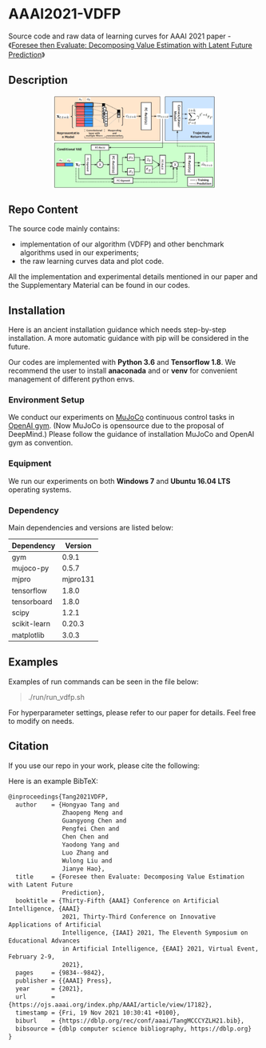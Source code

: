 # AAAI2021-VDFP

Source code and raw data of learning curves for AAAI 2021 paper - 《[Foresee then Evaluate: Decomposing Value Estimation with Latent Future Prediction](https://ojs.aaai.org/index.php/AAAI/article/view/17182)》



## Description  

<div align=center><img align="center" src="./assets/VDFP_framework.png" alt="VDFP Pipeline" style="zoom:40%;" /></div>

## Repo Content
The source code mainly contains:  
-  implementation of our algorithm (VDFP) and other benchmark algorithms used in our experiments;  
-  the raw learning curves data and plot code.  

All the implementation and experimental details mentioned in our paper and the Supplementary Material can be found in our codes.  
  
  
## Installation

Here is an ancient installation guidance which needs step-by-step installation. A more automatic guidance with pip will be considered in the future.


Our codes are implemented with **Python 3.6** and **Tensorflow 1.8**. We recommend the user to install **anaconada** and or **venv** for convenient management of different python envs.

### Environment Setup
We conduct our experiments on [MuJoCo](https://roboti.us/license.html) continuous control tasks in [OpenAI gym](http://gym.openai.com). 
(Now MuJoCo is opensource due to the proposal of DeepMind.)
Please follow the guidance of installation MuJoCo and OpenAI gym as convention.

### Equipment
We run our experiments on both **Windows 7** and **Ubuntu 16.04 LTS** operating systems.  

### Dependency
Main dependencies and versions are listed below:  

| Dependency | Version |
| ------ | ------ |
| gym | 0.9.1 |
| mujoco-py | 0.5.7 | 
| mjpro | mjpro131 | 
| tensorflow | 1.8.0 | 
| tensorboard | 1.8.0 |
| scipy | 1.2.1 | 
| scikit-learn | 0.20.3 | 
| matplotlib | 3.0.3 | 

  
## Examples  
  
Examples of run commands can be seen in the file below:
> ./run/run_vdfp.sh

For hyperparameter settings, please refer to our paper for details. Feel free to modify on needs.


## Citation
If you use our repo in your work, please cite the following: 

Here is an example BibTeX:
```
@inproceedings{Tang2021VDFP,
  author    = {Hongyao Tang and
               Zhaopeng Meng and
               Guangyong Chen and
               Pengfei Chen and
               Chen Chen and
               Yaodong Yang and
               Luo Zhang and
               Wulong Liu and
               Jianye Hao},
  title     = {Foresee then Evaluate: Decomposing Value Estimation with Latent Future
               Prediction},
  booktitle = {Thirty-Fifth {AAAI} Conference on Artificial Intelligence, {AAAI}
               2021, Thirty-Third Conference on Innovative Applications of Artificial
               Intelligence, {IAAI} 2021, The Eleventh Symposium on Educational Advances
               in Artificial Intelligence, {EAAI} 2021, Virtual Event, February 2-9,
               2021},
  pages     = {9834--9842},
  publisher = {{AAAI} Press},
  year      = {2021},
  url       = {https://ojs.aaai.org/index.php/AAAI/article/view/17182},
  timestamp = {Fri, 19 Nov 2021 10:30:41 +0100},
  biburl    = {https://dblp.org/rec/conf/aaai/TangMCCCYZLH21.bib},
  bibsource = {dblp computer science bibliography, https://dblp.org}
}
```
